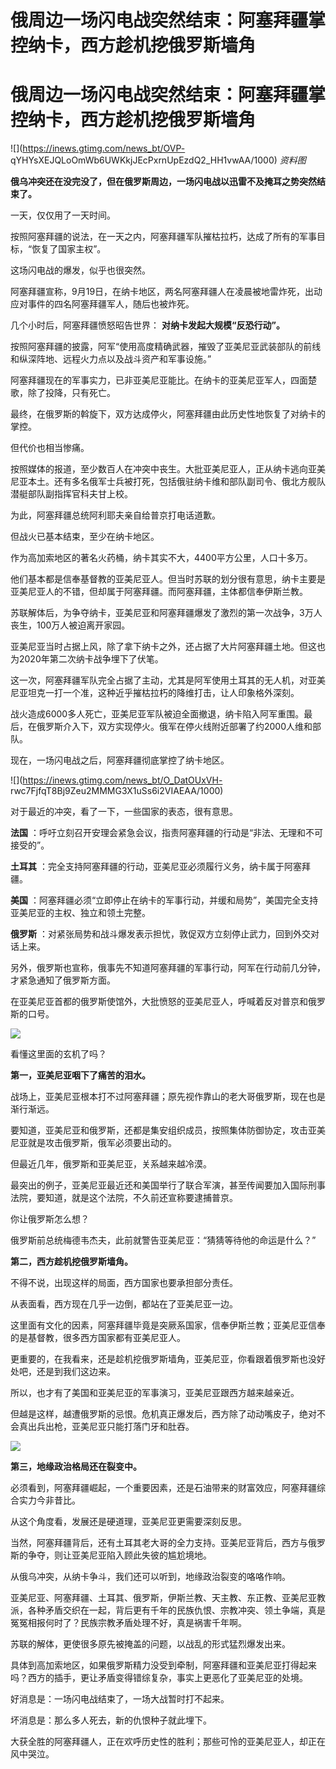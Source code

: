 # 俄周边一场闪电战突然结束：阿塞拜疆掌控纳卡，西方趁机挖俄罗斯墙角

# 俄周边一场闪电战突然结束：阿塞拜疆掌控纳卡，西方趁机挖俄罗斯墙角

![](https://inews.gtimg.com/news_bt/OVP-
qYHYsXEJQLoOmWb6UWKkjJEcPxrnUpEzdQ2_HH1vwAA/1000) _资料图_

**俄乌冲突还在没完没了，但在俄罗斯周边，一场闪电战以迅雷不及掩耳之势突然结束了。**

一天，仅仅用了一天时间。

按照阿塞拜疆的说法，在一天之内，阿塞拜疆军队摧枯拉朽，达成了所有的军事目标，“恢复了国家主权”。

这场闪电战的爆发，似乎也很突然。

阿塞拜疆宣称，9月19日，在纳卡地区，两名阿塞拜疆人在凌晨被地雷炸死，出动应对事件的四名阿塞拜疆军人，随后也被炸死。

几个小时后，阿塞拜疆愤怒昭告世界： **对纳卡发起大规模“反恐行动”。**

按照阿塞拜疆的披露，阿军“使用高度精确武器，摧毁了亚美尼亚武装部队的前线和纵深阵地、远程火力点以及战斗资产和军事设施。”

阿塞拜疆现在的军事实力，已非亚美尼亚能比。在纳卡的亚美尼亚军人，四面楚歌，除了投降，只有死亡。

最终，在俄罗斯的斡旋下，双方达成停火，阿塞拜疆由此历史性地恢复了对纳卡的掌控。

但代价也相当惨痛。

按照媒体的报道，至少数百人在冲突中丧生。大批亚美尼亚人，正从纳卡逃向亚美尼亚本土。还有多名俄军士兵被打死，包括俄驻纳卡维和部队副司令、俄北方舰队潜艇部队副指挥官科夫甘上校。

为此，阿塞拜疆总统阿利耶夫亲自给普京打电话道歉。

但战火已基本结束，至少在纳卡地区。

作为高加索地区的著名火药桶，纳卡其实不大，4400平方公里，人口十多万。

他们基本都是信奉基督教的亚美尼亚人。但当时苏联的划分很有意思，纳卡主要是亚美尼亚人的不错，但却属于阿塞拜疆。而阿塞拜疆，主体都信奉伊斯兰教。

苏联解体后，为争夺纳卡，亚美尼亚和阿塞拜疆爆发了激烈的第一次战争，3万人丧生，100万人被迫离开家园。

亚美尼亚当时占据上风，除了拿下纳卡之外，还占据了大片阿塞拜疆土地。但这也为2020年第二次纳卡战争埋下了伏笔。

这一次，阿塞拜疆军队完全占据了主动，尤其是阿军使用土耳其的无人机，对亚美尼亚坦克一打一个准，这种近乎摧枯拉朽的降维打击，让人印象格外深刻。

战火造成6000多人死亡，亚美尼亚军队被迫全面撤退，纳卡陷入阿军重围。最后，在俄罗斯介入下，双方实现停火。俄军在停火线附近部署了约2000人维和部队。

现在，一场闪电战之后，阿塞拜疆彻底掌控了纳卡地区。

![](https://inews.gtimg.com/news_bt/O_DatOUxVH-
rwc7FjfqT8Bj9Zeu2MMMG3X1uSs6i2VIAEAA/1000)

对于最近的冲突，看了一下，一些国家的表态，很有意思。

**法国** ：呼吁立刻召开安理会紧急会议，指责阿塞拜疆的行动是“非法、无理和不可接受的”。

**土耳其** ：完全支持阿塞拜疆的行动，亚美尼亚必须履行义务，纳卡属于阿塞拜疆。

**美国** ：阿塞拜疆必须“立即停止在纳卡的军事行动，并缓和局势”，美国完全支持亚美尼亚的主权、独立和领土完整。

**俄罗斯** ：对紧张局势和战斗爆发表示担忧，敦促双方立刻停止武力，回到外交对话上来。

另外，俄罗斯也宣称，俄事先不知道阿塞拜疆的军事行动，阿军在行动前几分钟，才紧急通知了俄罗斯方面。

在亚美尼亚首都的俄罗斯使馆外，大批愤怒的亚美尼亚人，呼喊着反对普京和俄罗斯的口号。

![](https://inews.gtimg.com/news_bt/O7dg_EMAh5FVNgTjfXuLxPrO6RK2HzPcps8hrwTJ0n79IAA/1000)

看懂这里面的玄机了吗？

**第一，亚美尼亚咽下了痛苦的泪水。**

战场上，亚美尼亚根本打不过阿塞拜疆；原先视作靠山的老大哥俄罗斯，现在也是渐行渐远。

要知道，亚美尼亚和俄罗斯，还都是集安组织成员，按照集体防御协定，攻击亚美尼亚就是攻击俄罗斯，俄军必须要出动的。

但最近几年，俄罗斯和亚美尼亚，关系越来越冷漠。

最突出的例子，亚美尼亚最近还和美国举行了联合军演，甚至传闻要加入国际刑事法院，要知道，就是这个法院，不久前还宣称要逮捕普京。

你让俄罗斯怎么想？

俄罗斯前总统梅德韦杰夫，此前就警告亚美尼亚：“猜猜等待他的命运是什么？”

**第二，西方趁机挖俄罗斯墙角。**

不得不说，出现这样的局面，西方国家也要承担部分责任。

从表面看，西方现在几乎一边倒，都站在了亚美尼亚一边。

这里面有文化的因素，阿塞拜疆毕竟是突厥系国家，信奉伊斯兰教；亚美尼亚信奉的是基督教，很多西方国家都有亚美尼亚人。

更重要的，在我看来，还是趁机挖俄罗斯墙角，亚美尼亚，你看跟着俄罗斯也没好处吧，还是到我们这边来。

所以，也才有了美国和亚美尼亚的军事演习，亚美尼亚跟西方越来越亲近。

但越是这样，越遭俄罗斯的忌恨。危机真正爆发后，西方除了动动嘴皮子，绝对不会真出兵出枪，亚美尼亚只能打落门牙和肚吞。

![](https://inews.gtimg.com/news_bt/OtQnv0WojIbUFV6ahsGrEN8Yn6OIosZYI6ukKfdJ8isRgAA/1000)

**第三，地缘政治格局还在裂变中。**

必须看到，阿塞拜疆崛起，一个重要因素，还是石油带来的财富效应，阿塞拜疆综合实力今非昔比。

从这个角度看，发展还是硬道理，亚美尼亚更需要深刻反思。

当然，阿塞拜疆背后，还有土耳其老大哥的全力支持。亚美尼亚背后，西方与俄罗斯的争夺，则让亚美尼亚陷入顾此失彼的尴尬境地。

从俄乌冲突，从纳卡争斗，我们还可以听到，地缘政治裂变的咯咯作响。

亚美尼亚、阿塞拜疆、土耳其、俄罗斯，伊斯兰教、天主教、东正教、亚美尼亚教派，各种矛盾交织在一起，背后更有千年的民族仇恨、宗教冲突、领土争端，真是冤冤相报何时了？民族宗教矛盾处理不好，真是祸害千年啊。

苏联的解体，更使很多原先被掩盖的问题，以战乱的形式猛烈爆发出来。

具体到高加索地区，如果俄罗斯精力没受到牵制，阿塞拜疆和亚美尼亚打得起来吗？西方的插手，更让矛盾变得错综复杂，事实上更恶化了亚美尼亚的处境。

好消息是：一场闪电战结束了，一场大战暂时打不起来。

坏消息是：那么多人死去，新的仇恨种子就此埋下。

大获全胜的阿塞拜疆人，正在欢呼历史性的胜利；那些可怜的亚美尼亚人，却正在风中哭泣。


